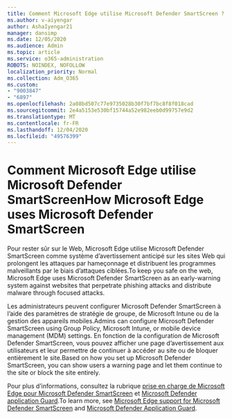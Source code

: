 ```yaml
---
title: Comment Microsoft Edge utilise Microsoft Defender SmartScreen ?
ms.author: v-aiyengar
author: AshaIyengar21
manager: dansimp
ms.date: 12/05/2020
ms.audience: Admin
ms.topic: article
ms.service: o365-administration
ROBOTS: NOINDEX, NOFOLLOW
localization_priority: Normal
ms.collection: Adm_O365
ms.custom:
- "9003847"
- "6897"
ms.openlocfilehash: 2a08bd507c77e9735028b30f7bf7bc8f8f018cad
ms.sourcegitcommit: 2e4a5153e530bf15744a52e982eeb0d99757e9d2
ms.translationtype: MT
ms.contentlocale: fr-FR
ms.lasthandoff: 12/04/2020
ms.locfileid: "49576399"
---
```

# <a name="how-microsoft-edge-uses-microsoft-defender-smartscreen"></a><span data-ttu-id="a84a9-102">Comment Microsoft Edge utilise Microsoft Defender SmartScreen</span><span class="sxs-lookup"><span data-stu-id="a84a9-102">How Microsoft Edge uses Microsoft Defender SmartScreen</span></span>

<span data-ttu-id="a84a9-103">Pour rester sûr sur le Web, Microsoft Edge utilise Microsoft Defender SmartScreen comme système d’avertissement anticipé sur les sites Web qui prolongent les attaques par hameçonnage et distribuent les programmes malveillants par le biais d’attaques ciblées.</span><span class="sxs-lookup"><span data-stu-id="a84a9-103">To keep you safe on the web, Microsoft Edge uses Microsoft Defender SmartScreen as an early-warning system against websites that perpetrate phishing attacks and distribute malware through focused attacks.</span></span>

<span data-ttu-id="a84a9-104">Les administrateurs peuvent configurer Microsoft Defender SmartScreen à l’aide des paramètres de stratégie de groupe, de Microsoft Intune ou de la gestion des appareils mobiles.</span><span class="sxs-lookup"><span data-stu-id="a84a9-104">Admins can configure Microsoft Defender SmartScreen using Group Policy, Microsoft Intune, or mobile device management (MDM) settings.</span></span> <span data-ttu-id="a84a9-105">En fonction de la configuration de Microsoft Defender SmartScreen, vous pouvez afficher une page d’avertissement aux utilisateurs et leur permettre de continuer à accéder au site ou de bloquer entièrement le site.</span><span class="sxs-lookup"><span data-stu-id="a84a9-105">Based on how you set up Microsoft Defender SmartScreen, you can show users a warning page and let them continue to the site or block the site entirely.</span></span>

<span data-ttu-id="a84a9-106">Pour plus d’informations, consultez la rubrique [prise en charge de Microsoft Edge pour Microsoft Defender SmartScreen](https://go.microsoft.com/fwlink/?linkid=2133081) et [Microsoft Defender application Guard](https://go.microsoft.com/fwlink/?linkid=2132839).</span><span class="sxs-lookup"><span data-stu-id="a84a9-106">To learn more, see [Microsoft Edge support for Microsoft Defender SmartScreen](https://go.microsoft.com/fwlink/?linkid=2133081) and [Microsoft Defender Application Guard](https://go.microsoft.com/fwlink/?linkid=2132839).</span></span>